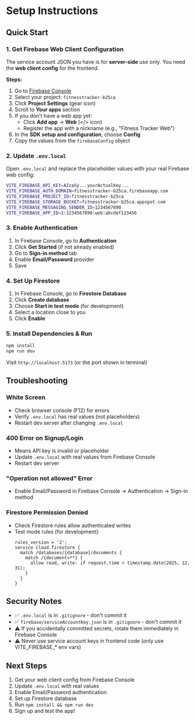 # Setup Instructions

## Quick Start

### 1. Get Firebase Web Client Configuration

The service account JSON you have is for **server-side** use only. You need the **web client config** for the frontend.

**Steps:**
1. Go to [Firebase Console](https://console.firebase.google.com/)
2. Select your project: `fitnesstracker-b25ca`
3. Click **Project Settings** (gear icon)
4. Scroll to **Your apps** section
5. If you don't have a web app yet:
   - Click **Add app** → **Web** (</> icon)
   - Register the app with a nickname (e.g., "Fitness Tracker Web")
6. In the **SDK setup and configuration**, choose **Config**
7. Copy the values from the `firebaseConfig` object

### 2. Update `.env.local`

Open `.env.local` and replace the placeholder values with your real Firebase web config:

```bash
VITE_FIREBASE_API_KEY=AIzaSy...yourActualKey...
VITE_FIREBASE_AUTH_DOMAIN=fitnesstracker-b25ca.firebaseapp.com
VITE_FIREBASE_PROJECT_ID=fitnesstracker-b25ca
VITE_FIREBASE_STORAGE_BUCKET=fitnesstracker-b25ca.appspot.com
VITE_FIREBASE_MESSAGING_SENDER_ID=1234567890
VITE_FIREBASE_APP_ID=1:1234567890:web:abcdef123456
```

### 3. Enable Authentication

1. In Firebase Console, go to **Authentication**
2. Click **Get Started** (if not already enabled)
3. Go to **Sign-in method** tab
4. Enable **Email/Password** provider
5. Save

### 4. Set Up Firestore

1. In Firebase Console, go to **Firestore Database**
2. Click **Create database**
3. Choose **Start in test mode** (for development)
4. Select a location close to you
5. Click **Enable**

### 5. Install Dependencies & Run

```powershell
npm install
npm run dev
```

Visit `http://localhost:5173` (or the port shown in terminal)

## Troubleshooting

### White Screen
- Check browser console (F12) for errors
- Verify `.env.local` has real values (not placeholders)
- Restart dev server after changing `.env.local`

### 400 Error on Signup/Login
- Means API key is invalid or placeholder
- Update `.env.local` with real values from Firebase Console
- Restart dev server

### "Operation not allowed" Error
- Enable Email/Password in Firebase Console → Authentication → Sign-in method

### Firestore Permission Denied
- Check Firestore rules allow authenticated writes
- Test mode rules (for development):
  ```
  rules_version = '2';
  service cloud.firestore {
    match /databases/{database}/documents {
      match /{document=**} {
        allow read, write: if request.time < timestamp.date(2025, 12, 31);
      }
    }
  }
  ```

## Security Notes

- ✅ `.env.local` is in `.gitignore` - don't commit it
- ✅ `firebase/serviceAccountKey.json` is in `.gitignore` - don't commit it
- ⚠️ If you accidentally committed secrets, rotate them immediately in Firebase Console
- ⚠️ Never use service account keys in frontend code (only use VITE_FIREBASE_* env vars)

## Next Steps

1. Get your web client config from Firebase Console
2. Update `.env.local` with real values
3. Enable Email/Password authentication
4. Set up Firestore database
5. Run `npm install && npm run dev`
6. Sign up and test the app!
